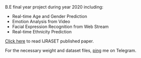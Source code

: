 B.E final year project during year 2020 including:

- Real-time Age and Gender Prediction
- Emotion Analysis from Video
- Facial Expression Recognition from Web Stream
- Real-time Ethnicity Prediction

[Click here](http://www.ijraset.com/fileserve.php?FID=29636) to read IJRASET published paper.

For the necessary weight and dataset files, [ping](https://t.me/vvekm) me on Telegram.
